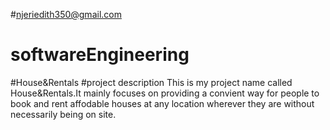 #njeriedith350@gmail.com
# softwareEngineering
#House&Rentals
#project description
This is my project name called House&Rentals.It mainly focuses on providing a convient way for people to book and rent affodable houses at any location wherever they are without necessarily being on site.
